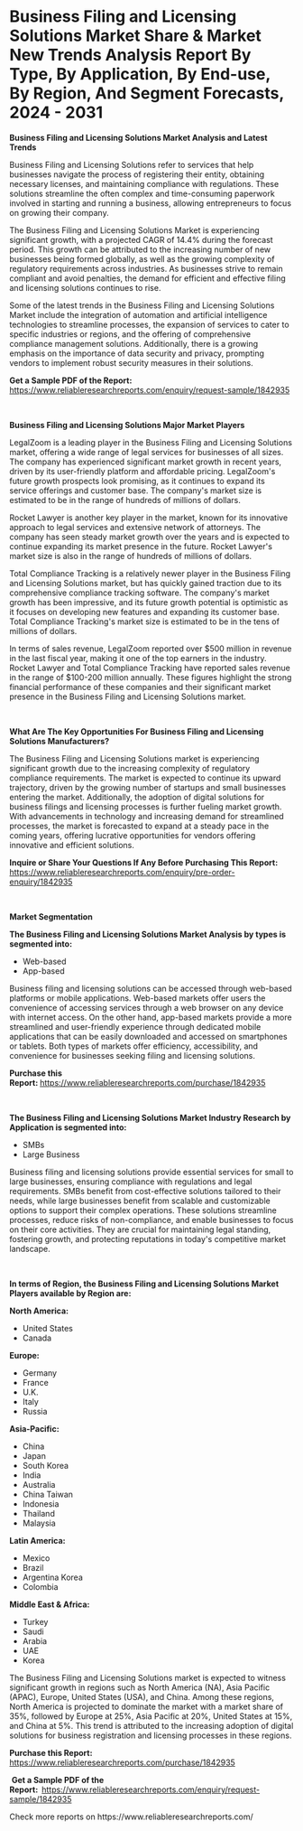 <p><h1>Business Filing and Licensing Solutions Market Share & Market New Trends Analysis Report By Type, By Application, By End-use, By Region, And Segment Forecasts, 2024 - 2031</h1></p><p><strong>Business Filing and Licensing Solutions Market Analysis and Latest Trends</strong></p>
<p><p>Business Filing and Licensing Solutions refer to services that help businesses navigate the process of registering their entity, obtaining necessary licenses, and maintaining compliance with regulations. These solutions streamline the often complex and time-consuming paperwork involved in starting and running a business, allowing entrepreneurs to focus on growing their company.</p><p>The Business Filing and Licensing Solutions Market is experiencing significant growth, with a projected CAGR of 14.4% during the forecast period. This growth can be attributed to the increasing number of new businesses being formed globally, as well as the growing complexity of regulatory requirements across industries. As businesses strive to remain compliant and avoid penalties, the demand for efficient and effective filing and licensing solutions continues to rise.</p><p>Some of the latest trends in the Business Filing and Licensing Solutions Market include the integration of automation and artificial intelligence technologies to streamline processes, the expansion of services to cater to specific industries or regions, and the offering of comprehensive compliance management solutions. Additionally, there is a growing emphasis on the importance of data security and privacy, prompting vendors to implement robust security measures in their solutions.</p></p>
<p><strong>Get a Sample PDF of the Report:&nbsp;</strong> <a href="https://www.reliableresearchreports.com/enquiry/request-sample/1842935">https://www.reliableresearchreports.com/enquiry/request-sample/1842935</a></p>
<p>&nbsp;</p>
<p><strong>Business Filing and Licensing Solutions Major Market Players</strong></p>
<p><p>LegalZoom is a leading player in the Business Filing and Licensing Solutions market, offering a wide range of legal services for businesses of all sizes. The company has experienced significant market growth in recent years, driven by its user-friendly platform and affordable pricing. LegalZoom's future growth prospects look promising, as it continues to expand its service offerings and customer base. The company's market size is estimated to be in the range of hundreds of millions of dollars.</p><p>Rocket Lawyer is another key player in the market, known for its innovative approach to legal services and extensive network of attorneys. The company has seen steady market growth over the years and is expected to continue expanding its market presence in the future. Rocket Lawyer's market size is also in the range of hundreds of millions of dollars.</p><p>Total Compliance Tracking is a relatively newer player in the Business Filing and Licensing Solutions market, but has quickly gained traction due to its comprehensive compliance tracking software. The company's market growth has been impressive, and its future growth potential is optimistic as it focuses on developing new features and expanding its customer base. Total Compliance Tracking's market size is estimated to be in the tens of millions of dollars.</p><p>In terms of sales revenue, LegalZoom reported over $500 million in revenue in the last fiscal year, making it one of the top earners in the industry. Rocket Lawyer and Total Compliance Tracking have reported sales revenue in the range of $100-200 million annually. These figures highlight the strong financial performance of these companies and their significant market presence in the Business Filing and Licensing Solutions market.</p></p>
<p>&nbsp;</p>
<p><strong>What Are The Key Opportunities For Business Filing and Licensing Solutions Manufacturers?</strong></p>
<p><p>The Business Filing and Licensing Solutions market is experiencing significant growth due to the increasing complexity of regulatory compliance requirements. The market is expected to continue its upward trajectory, driven by the growing number of startups and small businesses entering the market. Additionally, the adoption of digital solutions for business filings and licensing processes is further fueling market growth. With advancements in technology and increasing demand for streamlined processes, the market is forecasted to expand at a steady pace in the coming years, offering lucrative opportunities for vendors offering innovative and efficient solutions.</p></p>
<p><strong>Inquire or Share Your Questions If Any Before Purchasing This Report:</strong> <a href="https://www.reliableresearchreports.com/enquiry/pre-order-enquiry/1842935">https://www.reliableresearchreports.com/enquiry/pre-order-enquiry/1842935</a></p>
<p>&nbsp;</p>
<p><strong>Market Segmentation</strong></p>
<p><strong>The Business Filing and Licensing Solutions Market Analysis by types is segmented into:</strong></p>
<p><ul><li>Web-based</li><li>App-based</li></ul></p>
<p><p>Business filing and licensing solutions can be accessed through web-based platforms or mobile applications. Web-based markets offer users the convenience of accessing services through a web browser on any device with internet access. On the other hand, app-based markets provide a more streamlined and user-friendly experience through dedicated mobile applications that can be easily downloaded and accessed on smartphones or tablets. Both types of markets offer efficiency, accessibility, and convenience for businesses seeking filing and licensing solutions.</p></p>
<p><strong>Purchase this Report:&nbsp;</strong><a href="https://www.reliableresearchreports.com/purchase/1842935">https://www.reliableresearchreports.com/purchase/1842935</a></p>
<p>&nbsp;</p>
<p><strong>The Business Filing and Licensing Solutions Market Industry Research by Application is segmented into:</strong></p>
<p><ul><li>SMBs</li><li>Large Business</li></ul></p>
<p><p>Business filing and licensing solutions provide essential services for small to large businesses, ensuring compliance with regulations and legal requirements. SMBs benefit from cost-effective solutions tailored to their needs, while large businesses benefit from scalable and customizable options to support their complex operations. These solutions streamline processes, reduce risks of non-compliance, and enable businesses to focus on their core activities. They are crucial for maintaining legal standing, fostering growth, and protecting reputations in today's competitive market landscape.</p></p>
<p>&nbsp;</p>
<p><strong>In terms of Region, the Business Filing and Licensing Solutions Market Players available by Region are:</strong></p>
<p>
    <p> <strong> North America: </strong>
        <ul>
            <li>United States</li>
            <li>Canada</li>
        </ul>
        </p> 
    <p> <strong> Europe: </strong>
        <ul>
            <li>Germany</li>
            <li>France</li>
            <li>U.K.</li>
            <li>Italy</li>
            <li>Russia</li>
        </ul>
        </p> 
    <p> <strong> Asia-Pacific: </strong>
        <ul>
            <li>China</li>
            <li>Japan</li>
            <li>South Korea</li>
            <li>India</li>
            <li>Australia</li>
            <li>China Taiwan</li>
            <li>Indonesia</li>
            <li>Thailand</li>
            <li>Malaysia</li>
        </ul>
        </p> 
    <p> <strong> Latin America: </strong>
        <ul>
            <li>Mexico</li>
            <li>Brazil</li>
            <li>Argentina Korea</li>
            <li>Colombia</li>
        </ul>
        </p> 
    <p> <strong> Middle East & Africa: </strong>
        <ul>
            <li>Turkey</li>
            <li>Saudi</li>
            <li>Arabia</li>
            <li>UAE</li>
            <li>Korea</li>
        </ul>
    </p>
    </p>
<p><p>The Business Filing and Licensing Solutions market is expected to witness significant growth in regions such as North America (NA), Asia Pacific (APAC), Europe, United States (USA), and China. Among these regions, North America is projected to dominate the market with a market share of 35%, followed by Europe at 25%, Asia Pacific at 20%, United States at 15%, and China at 5%. This trend is attributed to the increasing adoption of digital solutions for business registration and licensing processes in these regions.</p></p>
<p><strong>Purchase this Report: </strong><a href="https://www.reliableresearchreports.com/purchase/1842935">https://www.reliableresearchreports.com/purchase/1842935</a></p>
<p>&nbsp;<strong>Get a Sample PDF of the Report:&nbsp;&nbsp;</strong><a href="https://www.reliableresearchreports.com/enquiry/request-sample/1842935">https://www.reliableresearchreports.com/enquiry/request-sample/1842935</a></p>
<p><strong></strong></p>
<p>Check more reports on https://www.reliableresearchreports.com/</p>